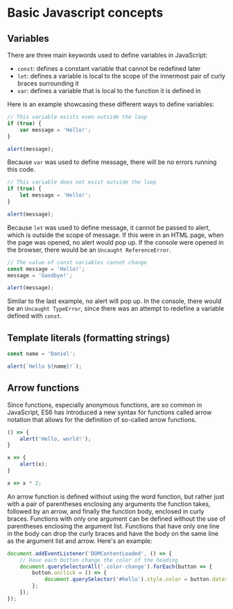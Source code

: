 # Basic Javascript concepts

## Variables 

There are three main keywords used to define variables in JavaScript:
- `const`: defines a constant variable that cannot be redefined later
- `let`: defines a variable is local to the scope of the innermost pair of curly braces surrounding it
- `var`: defines a variable that is local to the function it is defined in

Here is an example showcasing these different ways to define variables:

```javascript
// This variable exists even outside the loop
if (true) {
    var message = 'Hello!';
}

alert(message);
```

Because `var` was used to define message, there will be no errors running this code.

```javascript
// This variable does not exist outside the loop
if (true) {
    let message = 'Hello!';
}

alert(message);
```

Because `let` was used to define message, it cannot be passed to alert, which is outside the scope of message. If this were in an HTML page, when the page was opened, no alert would pop up. If the console were opened in the browser, there would be an `Uncaught ReferenceError`.

```javascript
// The value of const variables cannot change
const message = 'Hello!';
message = 'Goodbye!';

alert(message);
```
  
Similar to the last example, no alert will pop up. In the console, there would be an `Uncaught TypeError`, since there was an attempt to redefine a variable defined with `const`.

## Template literals (formatting strings)

```javascript
const name = 'Daniel';

alert(`Hello ${name}!`);
```


## Arrow functions

Since functions, especially anonymous functions, are so common in JavaScript, ES6 has introduced a new syntax for functions called arrow notation that allows for the definition of so-called arrow functions.

```javascript
() => {
    alert('Hello, world!');
}

x => {
    alert(x);
}

x => x * 2;
```

An arrow function is defined without using the word function, but rather just with a pair of parentheses enclosing any arguments the function takes, followed by an arrow, and finally the function body, enclosed in curly braces. Functions with only one argument can be defined without the use of parentheses enclosing the argument list. Functions that have only one line in the body can drop the curly braces and have the body on the same line as the argument list and arrow. Here's an example:

```javascript
document.addEventListener('DOMContentLoaded', () => {
    // Have each button change the color of the heading
    document.querySelectorAll('.color-change').forEach(button => {
        button.onclick = () => {
            document.querySelector('#hello').style.color = button.dataset.color;
        };
    });
});
```

